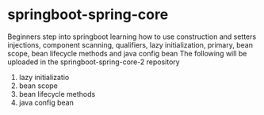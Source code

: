 # springboot-spring-core
Beginners step into springboot learning how to use construction and setters injections, component scanning, qualifiers, lazy initialization, primary, bean scope,  bean lifecycle methods and java config bean
The following will be uploaded in the springboot-spring-core-2 repository
1. lazy initializatio
2. bean scope
3. bean lifecycle methods
4. java config bean
